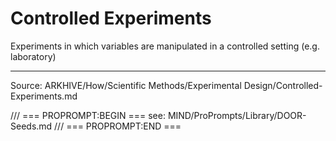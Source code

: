 # Controlled Experiments

Experiments in which variables are manipulated in a controlled setting (e.g. laboratory)

---
Source: ARKHIVE/How/Scientific Methods/Experimental Design/Controlled-Experiments.md

/// === PROPROMPT:BEGIN ===
see: MIND/ProPrompts/Library/DOOR-Seeds.md
/// === PROPROMPT:END ===
